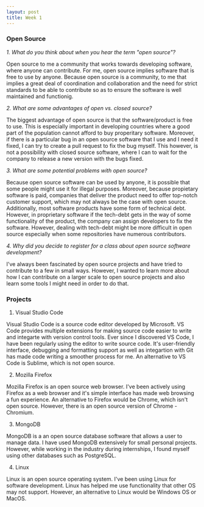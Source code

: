 ```yaml
---
layout: post
title: Week 1
---
```

### Open Source 

*1. What do you think about when you hear the term "open source"?*

Open source to me a community that works towards developing software, where anyone can contribute. For me, open source implies software that is free to use by anyone. Because open source is a community, to me that implies a great deal of coordination and collaboration and the need for strict standards to be able to contribute so as to ensure the software is well maintained and functionig. 


*2. What are some advantages of open vs. closed source?*

The biggest advantage of open source is that the software/product is free to use. This is especially important in developing countries where a good part of the population cannot afford to buy properitary software. Moreover, if there is a particular bug in an open source software that I use and I need it fixed, I can try to create a pull request to fix the bug myself. This however, is not a possibility with closed source software, where I can to wait for the company to release a new version with the bugs fixed. 


*3. What are some potential problems with open source?*

Because open source software can be used by anyone, it is possible that some people might use it for illegal purposes. Moreover, because propietary software is paid, companies that deliver the product need to offer top-notch customer support, which may not always be the case with open source. Additionally, most software products have some form of technical debt. However, in proprietary software if the tech-debt gets in the way of some functionality of the product, the company can assign developers to fix the software. However, dealing with tech-debt might be more difficult in open source especially when some repositories have numerous contributors. 

*4. Why did you decide to register for a class about open source software development?*

I've always been fascinated by open source projects and have tried to contribute to a few in small ways. However, I wanted to learn more about how I can contribute on a larger scale to open source projects and also learn some tools I might need in order to do that. 

### Projects

1. Visual Studio Code 

Visual Studio Code is a source code editor developed by Microsoft. VS Code provides multiple extensions for making source code easier to write and integarte with version control tools. Ever since I discovered VS Code, I have been regularly using the editor to write source code. It's user-friendly interface, debugging and formatting support as well as integartion with Git has made code writing a smoother process for me. An alternative to VS Code is Sublime, which is not open source. 

2. Mozilla Firefox

Mozilla Firefox is an open source web browser. I've been actively using Firefox as a web browser and it's simple interface has made web browsing a fun experience. An alternative to Firefox would be Chrome, which isn't open source. However, there is an open source version of Chrome - Chromium. 

3. MongoDB

MongoDB is a an open source database software that allows a user to manage data. I have used MongoDB extensively for small personal projects. However, while working in the industry during internships, I found myself using other databases such as PostgreSQL. 

4. Linux

Linux is an open source operating system. I've been using Linux for software development. Linux has helped me use functionality that other OS may not support. However, an alternative to Linux would be Windows OS or MacOS. 

